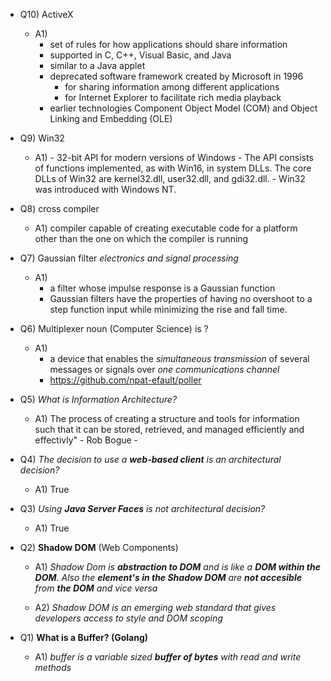 - Q10) ActiveX
   - A1) 
     - set of rules for how applications should share information
     - supported in C, C++, Visual Basic, and Java
     - similar to a Java applet
     - deprecated software framework created by Microsoft in 1996 
        - for sharing information among different applications
        - for Internet Explorer to facilitate rich media playback
     - earlier technologies Component Object Model (COM) and Object Linking and Embedding (OLE)
      
- Q9) Win32
   - A1) 
         - 32-bit API for modern versions of Windows
         - The API consists of functions implemented, as with Win16, in system DLLs. The core DLLs of Win32 are kernel32.dll, user32.dll, and gdi32.dll.
         - Win32 was introduced with Windows NT.
         
- Q8) cross compiler
   - A1) compiler capable of creating executable code for a platform other than the one on which the compiler is running
   
- Q7) Gaussian filter *electronics and signal processing*
  - A1) 
    - a filter whose impulse response is a Gaussian function 
    - Gaussian filters have the properties of having no overshoot to a step function input while minimizing the rise and fall time. 
     
- Q6) Multiplexer noun (Computer Science) is ?
  - A1) 
     - a device that enables the *simultaneous transmission*  of several messages or signals over *one communications channel*
     - https://github.com/npat-efault/poller

- Q5) *What is Information Architecture?*
  - A1) The process of creating a structure and tools for information such that it can be stored, retrieved, and managed efficiently and effectivly" - Rob Bogue  -

- Q4) *The decision to use a __web-based client__ is an architectural decision?*
  - A1) True

- Q3) *Using __Java Server Faces__ is not architectural decision?*
  - A1) True

- Q2) **Shadow DOM** (Web Components)
  - A1) *Shadow Dom is __abstraction to DOM__ and is like a __DOM within the DOM__. Also the __element's in the Shadow DOM__ are __not accesible__ from __the DOM__ and vice versa*

  - A2) *Shadow DOM is an emerging web standard that gives developers access to style and DOM scoping*

- Q1) **What is a Buffer? (Golang)**
  - A1) *buffer is a variable sized __buffer of bytes__ with read and write methods*







